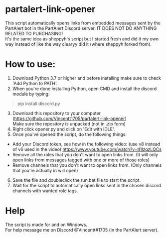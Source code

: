 # partalert-link-opener  
This script automatically opens links from embedded messages sent by the PartAlert bot in the PartAlert Discord server. IT DOES NOT DO ANYTHING RELATED TO PURCHASING!  
It's the same idea as sheppyh's script but I started fresh and did it my own way instead of like the way clearyy did it (where sheppyh forked from).

# How to use:  
1.   Download Python 3.7 or higher and before installing make sure to check 'Add Python to PATH'.  
2.   When you're done installing Python, open CMD and install the discord module by typing:  

> pip install discord.py  

3.    Download this repository to your computer (https://github.com/Vincentt1705/partalert-link-opener)  
      Make sure the repository is unpacked (not in .zip form)
4.    Right click opener.py and click on 'Edit with IDLE'.  
5.    Once you've opened the script, do the following things:
* Add your Discord token, see how in the following video: (use v8 instead of v6 used in the video) https://www.youtube.com/watch?v=tI1lzqzLQCs
* Remove all the roles that you don't want to open links from. (It will only open links from messages tagged with one or more of those roles)
* Remove channels that you don't want to open links from. (Only channels that you're actually in will open)
6.    Save the file and doubleclick the run.bat file to start the script.
7.    Wait for the script to automatically open links sent in the chosen discord channels with wanted role tags.

# Help  
The script is made for and on Windows.  
For help message me on Discord @Vincentt#1705 (in the PartAlert server).
